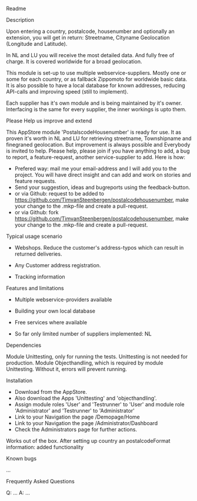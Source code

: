 Readme

Description

Upon entering a country, postalcode, housenumber and optionally an extension, you will get in return:
Streetname,
Cityname
Geolocation (Longitude and Latitude). 

In NL and LU you will receive the most detailed data. And fully free of charge.
It is covered worldwide for a broad geolocation.

This module is set-up to use multiple webservice-suppliers. Mostly one or some for each country, or as fallback Zippomoto for worldwide basic data. It is also possible to have a local database for known addresses, reducing API-calls and improving speed (still to implement).

Each supplier has it's own module and is being maintained by it's owner. Interfacing is the same for every supplier, the inner workings is upto them.

Please Help us improve and extend

This AppStore module 'PostalscodeHousenumber' is ready for use. It as proven it's worth in NL and LU for retrieving streetname, Townshipname and finegraned geolocation. But improvement is always possible and Everybody is invited to help. Please help, please join if you have anything to add, a bug to report, a feature-request, another service-supplier to add. Here is how:
- Prefered way: mail me your email-address and I will add you to the project. You will have direct insight and can add and work on stories and feature requests.
- Send your suggestion, ideas and bugreports using the feedback-button.
- or via Github: request to be added to https://github.com/TimvanSteenbergen/postalcodehousenumber, make your change to the .mkp-file and create a pull-request.
- or via Github: fork https://github.com/TimvanSteenbergen/postalcodehousenumber, make your change to the .mkp-file and create a pull-request.

Typical usage scenario

- Webshops. Reduce the customer's address-typos which can result in returned deliveries.

- Any Customer address registration. 

- Tracking information

Features and limitations

- Multiple webservice-providers available

- Building your own local database

- Free services where available

- So far only limited number of suppliers implemented: NL

Dependencies

Module Unittesting, only for running the tests. Unittesting is not needed for production.
Module Objecthandling, which is required by module Unittesting. Without it, errors will prevent running.

Installation

- Download from the AppStore. 
- Also download the Apps 'Unittesting' and 'objecthandling'.
- Assign module roles 'User' and 'Testrunner' to 'User' and module role 'Administrator' and 'Testrunner' to 'Administrator' 
- Link to your Navigation the page /Demopage/Home
- Link to your Navigation the page /Administrator/Dashboard
- Check the Administrators page for further actions.

Works out of the box. 
After setting up country an postalcodeFormat information: added functionality

Known bugs

...

Frequently Asked Questions

Q: ...
A: ...
